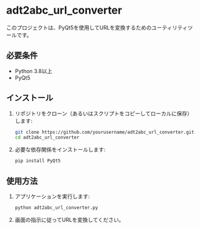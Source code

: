 # adt2abc_url_converter

このプロジェクトは、PyQt5を使用してURLを変換するためのユーティリティツールです。

## 必要条件

- Python 3.8以上
- PyQt5

## インストール

1. リポジトリをクローン（あるいはスクリプトをコピーしてローカルに保存）します:

    ```bash
    git clone https://github.com/yourusername/adt2abc_url_converter.git
    cd adt2abc_url_converter
    ```

2. 必要な依存関係をインストールします:

    ```bash
    pip install PyQt5
    ```

## 使用方法

1. アプリケーションを実行します:

    ```bash
    python adt2abc_url_converter.py
    ```

2. 画面の指示に従ってURLを変換してください。
